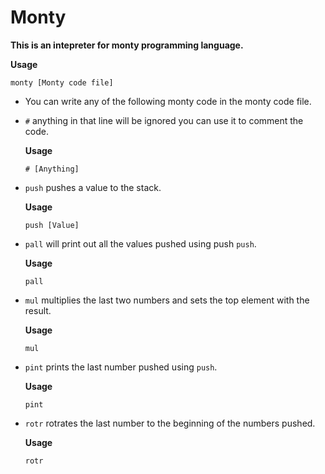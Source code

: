 
# Monty

**This is an intepreter for monty programming language.**

**Usage**

```
monty [Monty code file]
```

- You can write any of the following monty code in the monty code file.

- `#` anything in that line will be ignored you can use it to comment the code.

  **Usage**

  ```
  # [Anything]
  ```

- `push` pushes a value to the stack.

  **Usage**

  ```
  push [Value]
  ```

- `pall` will print out all the values pushed using push `push`.

  **Usage**

  ```
  pall
  ```

- `mul` multiplies the last two numbers and sets the top element with the result.

  **Usage**

  ```
  mul
  ```

- `pint` prints the last number pushed using `push`.

  **Usage**

  ```
  pint
  ```

- `rotr` rotrates the last number to the beginning of the numbers pushed.

  **Usage**

  ```
  rotr
  ```

